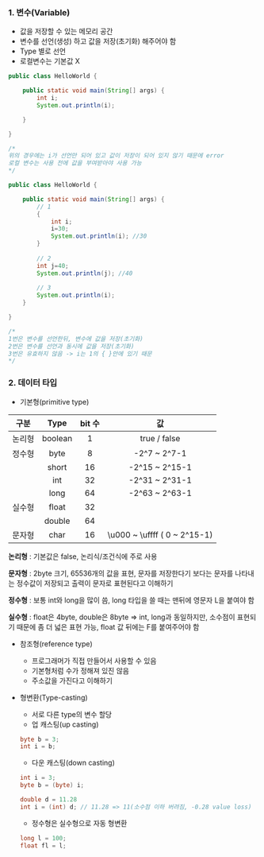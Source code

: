 ### 1. 변수(Variable)

- 값을 저장할 수 있는 메모리 공간
- 변수를 선언(생성) 하고 값을 저장(초기화) 해주어야 함
- Type 별로 선언
- 로컬변수는 기본값 X

```java
public class HelloWorld {

	public static void main(String[] args) {
		int i;
		System.out.println(i);

	}

}

/*
위의 경우에는 i가 선언만 되어 있고 값이 저장이 되어 있지 않기 때문에 error
로컬 변수는 사용 전에 값을 부여받아야 사용 가능
*/

public class HelloWorld {

	public static void main(String[] args) {
		// 1
        {
           	int i;
            i=30;
            System.out.println(i); //30
        }
        
        // 2
        int j=40;
        System.out.println(j); //40
        
        // 3
		System.out.println(i);
	}

}

/*
1번은 변수를 선언한뒤, 변수에 값을 저장(초기화)
2번은 변수를 선언과 동시에 값을 저장(초기화)
3번은 유효하지 않음 -> i는 1의 { }안에 있기 때문
*/
```





### 2. 데이터 타입

- 기본형(primitive type)

|  구분  |  Type   | bit 수 |              값              |
| :----: | :-----: | :----: | :--------------------------: |
| 논리형 | boolean |   1    |         true / false         |
| 정수형 |  byte   |   8    |         -2^7 ~ 2^7-1         |
|        |  short  |   16   |        -2^15 ~ 2^15-1        |
|        |   int   |   32   |        -2^31 ~ 2^31-1        |
|        |  long   |   64   |        -2^63 ~ 2^63-1        |
| 실수형 |  float  |   32   |                              |
|        | double  |   64   |                              |
| 문자형 |  char   |   16   | \u000 ~ \uffff ( 0 ~ 2^15-1) |

**논리형** : 기본값은 false, 논리식/조건식에 주로 사용

**문자형** : 2byte 크기, 65536개의 값을 표현, 문자를 저장한다기 보다는 문자를 나타내는 정수값이 저장되고 출력이 문자로 표현된다고 이해하기

**정수형** : 보통 int와 long을 많이 씀, long 타입을 쓸 때는 맨뒤에 영문자 L을 붙여야 함

**실수형** : float은 4byte, double은 8byte => int, long과 동일하지만, 소수점이 표현되기 때문에 좀 더 넓은 표현 가능, float 값 뒤에는 F를 붙여주어야 함



- 참조형(reference type)
  - 프로그래머가 직접 만들어서 사용할 수 있음
  - 기본형처럼 수가 정해져 있진 않음
  - 주소값을 가진다고 이해하기



- 형변환(Type-casting)

  - 서로 다른 type의 변수 할당
  - 업 캐스팅(up casting)

  ```java
  byte b = 3;
  int i = b;
  ```

  - 다운 캐스팅(down casting)

  ```java
  int i = 3;
  byte b = (byte) i;
  
  double d = 11.28
  int i = (int) d; // 11.28 => 11(소수점 이하 버려짐, -0.28 value loss)
  ```

  - 정수형은 실수형으로 자동 형변환

  ```java
  long l = 100;
  float fl = l;
  ```

  


